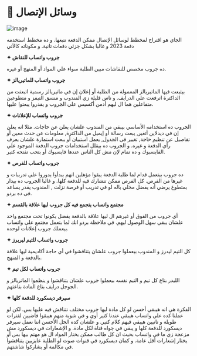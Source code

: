 # 💬 وسائل الإتصال

![image](https://media3.giphy.com/media/3o7bucZfOGGG4gWlPy/giphy.gif?cid=ecf05e475va2xwxe5ildgxty7lxixvheio8bl0l10kw42ng7&ep=v1_gifs_search&rid=giphy.gif&ct=g)

الجاي هو اقتراح لمخطط لوسائل الإتصال ممكن الدفعة تتبعها. و ده مخطط استخدمه دفعة 2023 و غالبا بشكل جزئي دفعات تانية. و مكوناته كالآتي

**✦ جروب واتساب للنقاش**

ده جروب مخصص للنقاشات مبين الطلبة سواء علي المواد أو المنهج أو غيره.

**✦ جروب واتساب للماتيريالز**

بيتبعت فيها الماتيريالز المعمولة من الطلبة أو إعلان إن في ماتيريالز رسمية اتبعتت من الداكترة اترفعت علي الدرايف. و ناس قليلة زي المندوب و منسق التيمز و متطوعين متفاعلين هما ال ليهم أدمن أكسيس علي الجروب و يقدروا يبعتوا عليها.

**✦ جروب واتساب للإعلانات**

الجروب ده استخدامه الأساسي بيبقي من المندوب علشان يعلن عن حاجات. مثلا انه يعلن إن في ديدلاين أتغير, يبعت رسالة أو إيميل من الداكترة, معلومات عن حدث معين أو تفاصيل عن تنظيم حاجة, تغيير في الجدول, يعمل استبيان أو يبعت استمارة علشان يعرف رأي الدفعة و غيره. و الجروب ده بيقلل استخدامات جروب الدفعة الموجود علي الفايسبوك و ده تمام لإن مش كل الناس عندها فايسبوك أو بتحب  تفتحه كتير.

**✦ جروب واتساب للفرص**

ده جروب بيتعمل قدام لما طلبة الدفعة يبقوا مؤهلين انهم يبدأوا يدوروا علي تدريبات و غيرها من الفرص. كل الفرص ممكن تتشارك فيه للدفعة كلها. و غالبا الجروب ده بيدار بمتطوع يرضي أنه يفضل مخلي باله لو في تدريب أو فرصة نزلت , المندوب يقدر يساعد في ده بردو.

**✦ مجتمع واتساب يتجمع فيه كل جروب ليها علاقة بالقسم**

أي جروب من الفوق أو غيرهم ال ليها علاقة بالدفعة يفضل يكونوا تحت مجتمع واحد علشان يبقي سهل الوصول ليهم. في ملاحظة بردو انك لما بتعمل مجتمع علي واتساب بيعملك جروب إعلانات لوحده.

**✦ جروب واتساب للتيم ليريرز**

كل التيم ليدرز و المندوب بيعملوا جروب علشان يتناقشوا في أي حاجة أكاديمية ليها علاقة بالدفعة و المنهج.

**✦ جروب واتساب لكل تيم**

الليدر بتاع كل تيم و التيم نفسه بيعملوا جروب علشان يتناقشوا و ينظموا الماتريالز و الجوجل درايف بتاع المادة بتاعتهم.

**✦ سيرفر ديسكورد للدفعة كلها**

الفكرة هي انه هيبقي أحسن لو كل مادة ليها جروب مختلف نتناقش فيه عليها بس. لكن لو عملنا كده علي واتساب هيبقي عندنا كتير أوي و في شوية منهم هيبقوا فاضيين لفترات طويلة و تانيين هيبقي فيهم كلام كتير. و علشان كده الحل الأحسن اننا نعمل سيرفر ديسكورد للدفعة كلها و يبقي في جواه قناة لكل مادة. و الإشعارات في ديسكورد مش مزعجة زي ما في واتساب بحيث ان كل طالب ممكن يختار المواد ال هو مهتم بيها بس أو يختار إشعارات أقل عامة. و كمان ديسكورد في قنوات صوت لو الطلبة عايزيين يتناقشوا في مكالمة أو يشاركوا شاشتهم.
